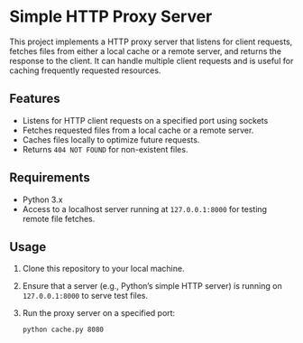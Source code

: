 # Simple HTTP Proxy Server

This project implements a HTTP proxy server that listens for client requests, fetches files from either a local cache or a remote server, and returns the response to the client. It can handle multiple client requests and is useful for caching frequently requested resources.

## Features

- Listens for HTTP client requests on a specified port using sockets
- Fetches requested files from a local cache or a remote server.
- Caches files locally to optimize future requests.
- Returns `404 NOT FOUND` for non-existent files.

## Requirements

- Python 3.x
- Access to a localhost server running at `127.0.0.1:8000` for testing remote file fetches.

## Usage

1. Clone this repository to your local machine.
2. Ensure that a server (e.g., Python’s simple HTTP server) is running on `127.0.0.1:8000` to serve test files.

3. Run the proxy server on a specified port:
   ```bash
   python cache.py 8080
   ```
